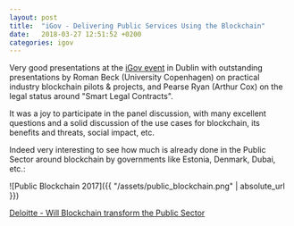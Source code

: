 ```yaml
---
layout: post
title:  "iGov - Delivering Public Services Using the Blockchain"
date:   2018-03-27 12:51:52 +0200
categories: igov
---
```

Very good presentations at the [iGov event](https://www.lero.ie/news-and-events/events/igov-delivering-public-services-using-blockchain) in Dublin with outstanding presentations by Roman Beck (University Copenhagen) on practical industry blockchain pilots & projects, and Pearse Ryan (Arthur Cox) on the legal status around "Smart Legal Contracts".

It was a joy to participate in the panel discussion, with many excellent questions and a solid discussion of the use cases for blockchain, its benefits and threats, social impact, etc.

Indeed very interesting to see how much is already done in the Public Sector around blockchain by governments like Estonia, Denmark, Dubai, etc.:

![Public Blockchain 2017]({{ "/assets/public_blockchain.png" | absolute_url }})

[Deloitte - Will Blockchain transform the Public Sector](https://www2.deloitte.com/insights/us/en/industry/public-sector/understanding-basics-of-blockchain-in-government.html)

